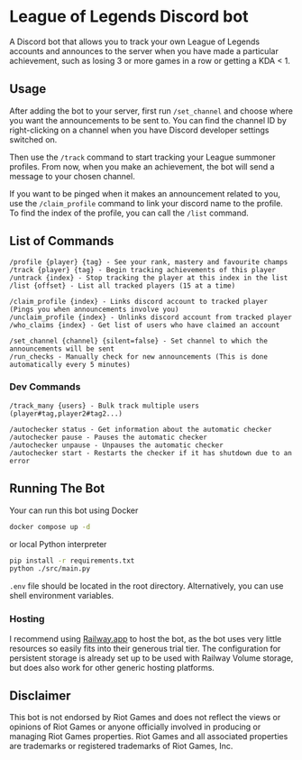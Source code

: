 # League of Legends Discord bot

A Discord bot that allows you to track your own League of Legends accounts and announces to the server when you have made a particular achievement, such as losing 3 or more games in a row or getting a KDA < 1.

## Usage

After adding the bot to your server, first run `/set_channel` and choose where you want the announcements to be sent to. You can find the channel ID by right-clicking on a channel when you have Discord developer settings switched on.

Then use the `/track` command to start tracking your League summoner profiles. From now, when you make an achievement, the bot will send a message to your chosen channel.

If you want to be pinged when it makes an announcement related to you, use the `/claim_profile` command to link your discord name to the profile. To find the index of the profile, you can call the `/list` command.

## List of Commands

```
/profile {player} {tag} - See your rank, mastery and favourite champs
/track {player} {tag} - Begin tracking achievements of this player
/untrack {index} - Stop tracking the player at this index in the list
/list {offset} - List all tracked players (15 at a time)

/claim_profile {index} - Links discord account to tracked player (Pings you when announcements involve you)
/unclaim_profile {index} - Unlinks discord account from tracked player
/who_claims {index} - Get list of users who have claimed an account

/set_channel {channel} {silent=false} - Set channel to which the announcements will be sent
/run_checks - Manually check for new announcements (This is done automatically every 5 minutes)

```

### Dev Commands

```
/track_many {users} - Bulk track multiple users (player#tag,player2#tag2...)

/autochecker status - Get information about the automatic checker
/autochecker pause - Pauses the automatic checker
/autochecker unpause - Unpauses the automatic checker
/autochecker start - Restarts the checker if it has shutdown due to an error
```

## Running The Bot

Your can run this bot using Docker

```bash
docker compose up -d
```

or local Python interpreter

```bash
pip install -r requirements.txt
python ./src/main.py
```

`.env` file should be located in the root directory. Alternatively, you can use shell environment variables.

### Hosting

I recommend using [Railway.app](https://railway.app/) to host the bot, as the bot uses very little resources so easily fits into their generous trial tier. The configuration for persistent storage is already set up to be used with Railway Volume storage, but does also work for other generic hosting platforms.

## Disclaimer

This bot is not endorsed by Riot Games and does not reflect the views or opinions of Riot Games or anyone officially involved in producing or managing Riot Games properties. Riot Games and all associated properties are trademarks or registered trademarks of Riot Games, Inc.
